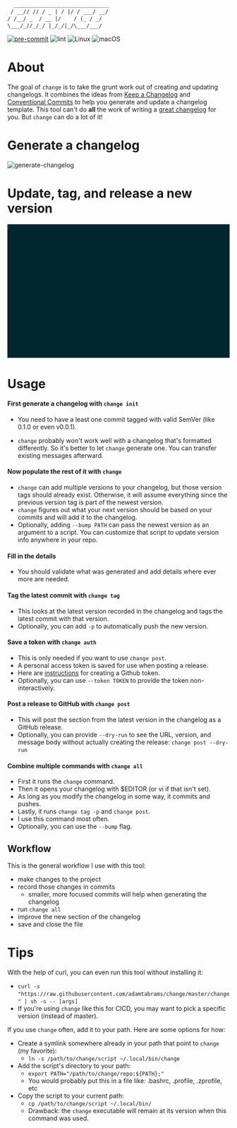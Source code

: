 ```
  ______________________________
 / __// // / _ | / |/ / ___/ __/
/ /__/ _  / __ |/    / (_ / _/
\___/_//_/_/ |_/_/|_/\___/___/
```


[![pre-commit](https://img.shields.io/badge/pre--commit-enabled-flatgreen?logo=pre-commit&logoColor=white&labelColor=364146)](https://github.com/pre-commit/pre-commit)
![lint](https://github.com/adamtabrams/change/workflows/lint/badge.svg)
![Linux](https://github.com/adamtabrams/change/workflows/linux/badge.svg)
![macOS](https://github.com/adamtabrams/change/workflows/macOS/badge.svg)


# About

The goal of `change` is to take the grunt work out of creating and updating changelogs.
It combines the ideas from [Keep a Changelog](https://keepachangelog.com/en/1.0.0/)
and [Conventional Commits](https://www.conventionalcommits.org/en/v1.0.0/)
to help you generate and update a changelog template.
This tool can't do **all** the work of writing a
[great changelog](https://keepachangelog.com/en/1.0.0/#bad-practices) for you.
But `change` can do a lot of it!


# Generate a changelog
![generate-changelog](./change-init-demo.gif)


# Update, tag, and release a new version
![change-all](./change-all-demo.gif)


# Usage

#### First generate a changelog with `change init`
* You need to have a least one commit tagged with valid SemVer (like 0.1.0 or even v0.0.1).

* `change` probably won't work well with a changelog that's formatted differently.
So it's better to let `change` generate one. You can transfer existing messages afterward.

#### Now populate the rest of it with `change`
* `change` can add multiple versions to your changelog, but those version tags should already exist.
Otherwise, it will assume everything since the previous version tag is part of the newest version.
* `change` figures out what your next version should be based on your commits and will add it to the changelog.
* Optionally, adding `--bump PATH` can pass the newest version as an argument to a script.
You can customize that script to update version info anywhere in your repo.

#### Fill in the details
* You should validate what was generated and add details where ever more are needed.

#### Tag the latest commit with `change tag`
* This looks at the latest version recorded in the changelog and tags the latest commit with that version.
* Optionally, you can add `-p` to automatically push the new version.

#### Save a token with `change auth`
* This is only needed if you want to use `change post`.
* A personal access token is saved for use when posting a release.
* Here are [instructions](https://help.github.com/en/github/authenticating-to-github/creating-a-personal-access-token-for-the-command-line#creating-a-token) for creating a Github token.
* Optionally, you can use `--token TOKEN` to provide the token non-interactively.

#### Post a release to GitHub with `change post`
* This will post the section from the latest version in the changelog as a GitHub release.
* Optionally, you can provide `--dry-run` to see the URL, version, and message body without
actually creating the release: `change post --dry-run`

#### Combine multiple commands with `change all`
* First it runs the `change` command.
* Then it opens your changelog with $EDITOR (or vi if that isn't set).
* As long as you modify the changelog in some way, it commits and pushes.
* Lastly, it runs `change tag -p` and `change post`.
* I use this command most often.
* Optionally, you can use the `--bump` flag.


## Workflow

This is the general workflow I use with this tool:
* make changes to the project
* record those changes in commits
    * smaller, more focused commits will help when generating the changelog
* run `change all`
* improve the new section of the changelog
* save and close the file


# Tips

With the help of curl, you can even run this tool without installing it:
* `curl -s "https://raw.githubusercontent.com/adamtabrams/change/master/change" | sh -s -- [args]`
* If you're using `change` like this for CICD, you may want to pick a specific version (instead of master).

If you use `change` often, add it to your path. Here are some options for how:
* Create a symlink somewhere already in your path that point to `change` (my favorite):
    * `ln -s /path/to/change/script ~/.local/bin/change`
* Add the script's directory to your path:
    * `export PATH="/path/to/change/repo:${PATH};"`
    * You would probably put this in a file like: .bashrc, .profile, .zprofile, etc
* Copy the script to your current path:
    * `cp /path/to/change/script ~/.local/bin/`
    * Drawback: the `change` executable will remain at its version when this command was used.
